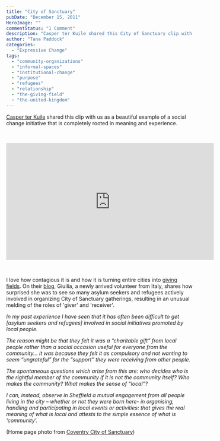```yaml
---
title: "City of Sanctuary"
pubDate: "December 15, 2011"
HeroImage: ""
commentStatus: "1 Comment"
description: "Casper ter Kuile shared this City of Sanctuary clip with us as a beautiful example of a social change initiative that is completely rooted in meaning and experience. On the City of Sanctuary blog, Giuilia, a newly arrived volunteer from Italy, shares how surprised she is to see so many asylum seekers and refugees […]"
author: "Tana Paddock"
categories: 
  - "Expressive Change"
tags: 
  - "community-organizations"
  - "informal-spaces"
  - "institutional-change"
  - "purpose"
  - "refugees"
  - "relationship"
  - "the-giving-field"
  - "the-united-kingdom"
---
```


[Casper ter Kuile](http://caspertk.wordpress.com/about/) shared this clip with us as a beautiful example of a social change initiative that is completely rooted in meaning and experience.

 

<iframe src="http://www.youtube.com/embed/ePzkbNzTn2M?rel=0" frameborder="0" width="560" height="315"></iframe>

 

I love how contagious it is and how it is turning entire cities into [giving fields](https://organizationunbound.org/expressive-change/thegivingfield/). On their [blog](http://www.cityofsanctuary.org/node/1127), Giuilia, a newly arrived volunteer from Italy, shares how surprised she was to see so many asylum seekers and refugees actively involved in organizing City of Sanctuary gatherings, resulting in an unusual melding of the roles of 'giver' and 'receiver'.

_In my past experience I have seen that it has often been difficult to get \[asylum seekers and refugees\] involved in social initiatives promoted by local people._

_The reason might be that they felt it was a “charitable gift” from local people rather than a social occasion useful for everyone from the community... it was because they felt it as compulsory and not wanting to seem “ungrateful” for the “support” they were receiving from other people._

_The spontaneous questions which arise from this are: who decides who is the rightful member of the community if it is not the community itself? Who makes the community? What makes the sense of “local”?_

_I can, instead, observe in Sheffield a mutual engagement from all people living in the city – whether or not they were born here- in organising, handling and participating in local events or activities: that gives the real meaning of what is local and attests to the simple essence of what is ‘community’._

(Home page photo from [Coventry City of Sanctuary](http://www.cityofsanctuary.org/node/638))
